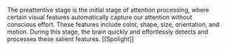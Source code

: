 The preattentive stage is the initial stage of attention processing, where certain visual features automatically capture our attention without conscious effort. These features include color, shape, size, orientation, and motion. During this stage, the brain quickly and effortlessly detects and processes these salient features.
[[Spolight]]